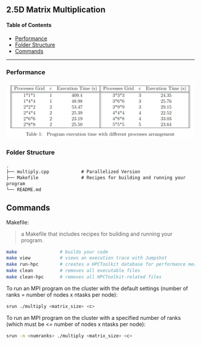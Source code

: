 ## 2.5D Matrix Multiplication

#### Table of Contents

-   [Performance](#performance)
-   [Folder Structure](#folder-structure)
-   [Commands](#commands)


---

### Performance
![performance](/images/result.png)

### Folder Structure

    .
    ├── multiply.cpp            # Parallelized Version
    ├── Makefile                # Recipes for building and running your program
    └── README.md

## Commands

Makefile:

> a Makefile that includes recipes for building and running your program.

```bash
make                # builds your code
make view           # views an execution trace with Jumpshot
make run-hpc        # creates a HPCToolkit database for performance measurements
make clean          # removes all executable files
make clean-hpc      # removes all HPCToolkit-related files
```

To run an MPI program on the cluster with the default settings
(number of ranks = number of nodes x ntasks per node):

```bash
srun ./multiply <matrix_size> <c>
```

To run an MPI program on the cluster with a specified number of ranks
(which must be <= number of nodes x ntasks per node):

```bash
srun -n <numranks> ./multiply <matrix_size> <c>
```

